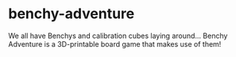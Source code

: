 # benchy-adventure
We all have Benchys and calibration cubes laying around… Benchy Adventure is a 3D-printable board game that makes use of them!
